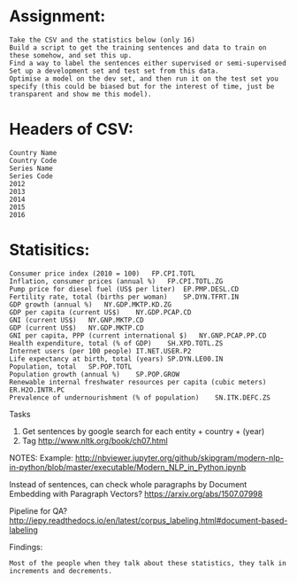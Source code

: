 

Assignment:
===============

    Take the CSV and the statistics below (only 16)
    Build a script to get the training sentences and data to train on these somehow, and set this up.
    Find a way to label the sentences either supervised or semi-supervised
    Set up a development set and test set from this data. 
    Optimise a model on the dev set, and then run it on the test set you specify (this could be biased but for the interest of time, just be transparent and show me this model).


Headers of CSV:
===============

    Country Name
    Country Code
    Series Name
    Series Code
    2012
    2013
    2014
    2015
    2016


Statisitics:
===============

    Consumer price index (2010 = 100)	FP.CPI.TOTL
    Inflation, consumer prices (annual %)	FP.CPI.TOTL.ZG
    Pump price for diesel fuel (US$ per liter)	EP.PMP.DESL.CD
    Fertility rate, total (births per woman)	SP.DYN.TFRT.IN
    GDP growth (annual %)	NY.GDP.MKTP.KD.ZG
    GDP per capita (current US$)	NY.GDP.PCAP.CD
    GNI (current US$)	NY.GNP.MKTP.CD
    GDP (current US$)	NY.GDP.MKTP.CD
    GNI per capita, PPP (current international $)	NY.GNP.PCAP.PP.CD
    Health expenditure, total (% of GDP)	SH.XPD.TOTL.ZS
    Internet users (per 100 people)	IT.NET.USER.P2
    Life expectancy at birth, total (years)	SP.DYN.LE00.IN
    Population, total	SP.POP.TOTL
    Population growth (annual %)	SP.POP.GROW
    Renewable internal freshwater resources per capita (cubic meters)	ER.H2O.INTR.PC
    Prevalence of undernourishment (% of population)	SN.ITK.DEFC.ZS

Tasks

1. Get sentences by google search for each entity + country + (year)
2. Tag 
http://www.nltk.org/book/ch07.html



NOTES:
Example:
http://nbviewer.jupyter.org/github/skipgram/modern-nlp-in-python/blob/master/executable/Modern_NLP_in_Python.ipynb


Instead of sentences, can check whole paragraphs by Document Embedding with Paragraph Vectors?
https://arxiv.org/abs/1507.07998

Pipeline for QA?
http://iepy.readthedocs.io/en/latest/corpus_labeling.html#document-based-labeling


Findings:
    
    Most of the people when they talk about these statistics, they talk in increments and decrements.
